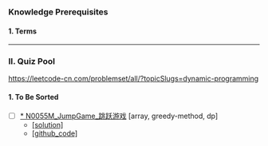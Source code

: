 
### Knowledge Prerequisites 

#### 1. Terms



----------------------------------------------------------------------------------------------------
### II. Quiz Pool

https://leetcode-cn.com/problemset/all/?topicSlugs=dynamic-programming

#### 1. To Be Sorted
- [ ] [* N0055M_JumpGame_跳跃游戏](https://leetcode-cn.com/problems/jump-game/) [array, greedy-method, dp]
    * [[solution]](https://leetcode-cn.com/problems/jump-game/solution/tiao-yue-you-xi-by-leetcode/)
    * [[github_code]](../src/main/java/com/maverickbyte/algo/leetcode/N0055M_JumpGame.java)
